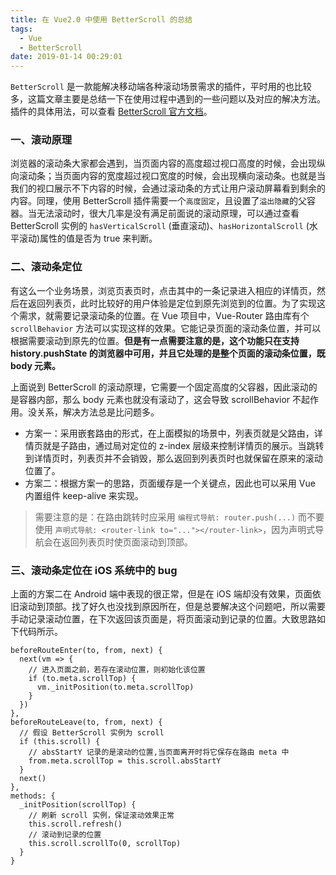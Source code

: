 ```yaml
---
title: 在 Vue2.0 中使用 BetterScroll 的总结
tags:
  - Vue
  - BetterScroll
date: 2019-01-14 00:29:01
---
```



`BetterScroll` 是一款能解决移动端各种滚动场景需求的插件，平时用的也比较多，这篇文章主要是总结一下在使用过程中遇到的一些问题以及对应的解决方法。插件的具体用法，可以查看 [BetterScroll 官方文档](https://ustbhuangyi.github.io/better-scroll/doc/zh-hans/)。

### 一、滚动原理

浏览器的滚动条大家都会遇到，当页面内容的高度超过视口高度的时候，会出现纵向滚动条；当页面内容的宽度超过视口宽度的时候，会出现横向滚动条。也就是当我们的视口展示不下内容的时候，会通过滚动条的方式让用户滚动屏幕看到剩余的内容。同理，使用 BetterScroll 插件需要一个`高度固定`，且设置了`溢出隐藏`的父容器。当无法滚动时，很大几率是没有满足前面说的滚动原理，可以通过查看 BetterScroll 实例的 `hasVerticalScroll` (垂直滚动)、`hasHorizontalScroll` (水平滚动)属性的值是否为 true 来判断。

<!-- more -->

### 二、滚动条定位

有这么一个业务场景，浏览页表页时，点击其中的一条记录进入相应的详情页，然后在返回列表页，此时比较好的用户体验是定位到原先浏览到的位置。为了实现这个需求，就需要记录滚动条的位置。在 Vue 项目中，Vue-Router 路由库有个 `scrollBehavior` 方法可以实现这样的效果。它能记录页面的滚动条位置，并可以根据需要滚动到原先的位置。**但是有一点需要注意的是，这个功能只在支持 history.pushState 的浏览器中可用，并且它处理的是整个页面的滚动条位置，既 body 元素。**

上面说到 BetterScroll 的滚动原理，它需要一个固定高度的父容器，因此滚动的是容器内部，那么 body 元素也就没有滚动了，这会导致 scrollBehavior 不起作用。没关系，解决方法总是比问题多。

- 方案一：采用嵌套路由的形式，在上面模拟的场景中，列表页就是父路由，详情页就是子路由，通过局对定位的 z-index 层级来控制详情页的展示。当跳转到详情页时，列表页并不会销毁，那么返回到列表页时也就保留在原来的滚动位置了。
- 方案二：根据方案一的思路，页面缓存是一个关键点，因此也可以采用 Vue 内置组件 keep-alive 来实现。

>需要注意的是：在路由跳转时应采用 `编程式导航: router.push(...)` 而不要使用 `声明式导航: <router-link to="..."></router-link>`，因为声明式导航会在返回列表页时使页面滚动到顶部。

### 三、滚动条定位在 iOS 系统中的 bug

上面的方案二在 Android 端中表现的很正常，但是在 iOS 端却没有效果，页面依旧滚动到顶部。找了好久也没找到原因所在，但是总要解决这个问题吧，所以需要手动记录滚动位置，在下次返回该页面是，将页面滚动到记录的位置。大致思路如下代码所示。

```
beforeRouteEnter(to, from, next) {
  next(vm => {
    // 进入页面之前，若存在滚动位置，则初始化该位置
    if (to.meta.scrollTop) {
      vm._initPosition(to.meta.scrollTop)
    }
  })
},
beforeRouteLeave(to, from, next) {
  // 假设 BetterScroll 实例为 scroll
  if (this.scroll) {
    // absStartY 记录的是滚动的位置,当页面离开时将它保存在路由 meta 中
    from.meta.scrollTop = this.scroll.absStartY
  }
  next()
},
methods: {
  _initPosition(scrollTop) {
    // 刷新 scroll 实例，保证滚动效果正常
    this.scroll.refresh()
    // 滚动到记录的位置
    this.scroll.scrollTo(0, scrollTop)
  }
}
```